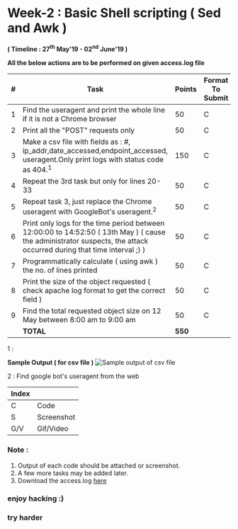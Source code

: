 
# Week-2 : Basic Shell scripting ( Sed and Awk )

**( Timeline : 27<sup>th</sup> May'19 - 02<sup>nd</sup> June'19 )**
 
 **All the below actions are to be performed on given access.log file**

|#| Task		| Points	|	Format To Submit	|
|--| ------------- 	| -------------	|	-------------------		|
|1| Find the useragent and print the whole line if it is not a Chrome browser  | 50  |	C	|
|2| Print all the "POST" requests only  | 50  |	C	|
|3| Make a csv file with fields as : #, ip_addr,date_accessed,endpoint_accessed, useragent.Only print logs with status code as 404.<sup>1</sup>  | 150  |	C	|
|4| Repeat the 3rd task but only for lines 20-33  | 50  |	C	|
|5| Repeat task 3, just replace the Chrome useragent with GoogleBot's useragent.<sup>2</sup>  | 50  |	C	|
|6| Print only logs for the time period between 12:00:00 to 14:52:50 ( 13th May ) ( cause the administrator suspects, the attack occurred during that time interval ;) )  | 50  |	C	|
|7| Programmatically calculate ( using awk ) the no. of lines printed  | 50  |		C	|
|8| Print the size of the object requested ( check apache log format to get the correct field )  | 50  |		C	|
|9| Find the total requested object size on 12 May between 8:00 am to 9:00 am	| 50	| C	|
|| **TOTAL** 	| **550**	|


1 : 

**Sample Output ( for csv file )**
![Sample output of csv file](https://user-images.githubusercontent.com/17861054/39969781-f97739b6-56fe-11e8-91d5-1ea45ef9ddf3.png)

2 : Find google bot's useragent from the web



Index	|	|
--------|-------|
C	| Code	|
S	| Screenshot	|
G/V	| Gif/Video	|


### Note :

1. Output of each code should be attached or screenshot.
2. A few more tasks may be added later.
3. Download the access.log [here](https://github.com/M1doriya/noob-to-pro/files/1998729/access.log)



### enjoy hacking :)
### try harder
